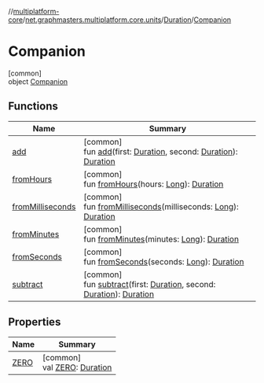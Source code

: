 //[multiplatform-core](../../../../index.md)/[net.graphmasters.multiplatform.core.units](../../index.md)/[Duration](../index.md)/[Companion](index.md)

# Companion

[common]\
object [Companion](index.md)

## Functions

| Name | Summary |
|---|---|
| [add](add.md) | [common]<br>fun [add](add.md)(first: [Duration](../index.md), second: [Duration](../index.md)): [Duration](../index.md) |
| [fromHours](from-hours.md) | [common]<br>fun [fromHours](from-hours.md)(hours: [Long](https://kotlinlang.org/api/latest/jvm/stdlib/kotlin/-long/index.html)): [Duration](../index.md) |
| [fromMilliseconds](from-milliseconds.md) | [common]<br>fun [fromMilliseconds](from-milliseconds.md)(milliseconds: [Long](https://kotlinlang.org/api/latest/jvm/stdlib/kotlin/-long/index.html)): [Duration](../index.md) |
| [fromMinutes](from-minutes.md) | [common]<br>fun [fromMinutes](from-minutes.md)(minutes: [Long](https://kotlinlang.org/api/latest/jvm/stdlib/kotlin/-long/index.html)): [Duration](../index.md) |
| [fromSeconds](from-seconds.md) | [common]<br>fun [fromSeconds](from-seconds.md)(seconds: [Long](https://kotlinlang.org/api/latest/jvm/stdlib/kotlin/-long/index.html)): [Duration](../index.md) |
| [subtract](subtract.md) | [common]<br>fun [subtract](subtract.md)(first: [Duration](../index.md), second: [Duration](../index.md)): [Duration](../index.md) |

## Properties

| Name | Summary |
|---|---|
| [ZERO](-z-e-r-o.md) | [common]<br>val [ZERO](-z-e-r-o.md): [Duration](../index.md) |
